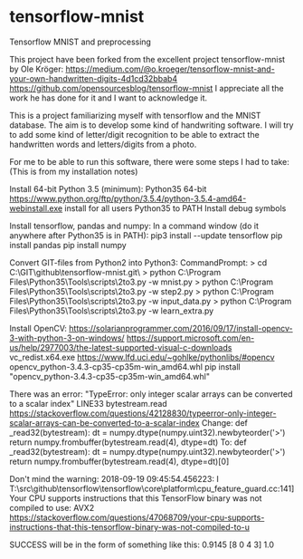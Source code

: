 # tensorflow-mnist
Tensorflow MNIST and preprocessing

This project have been forked from the excellent project tensorflow-mnist by Ole Kröger:
 https://medium.com/@o.kroeger/tensorflow-mnist-and-your-own-handwritten-digits-4d1cd32bbab4
 https://github.com/opensourcesblog/tensorflow-mnist
I appreciate all the work he has done for it and I want to acknowledge it.

This is a project familiarizing myself with tensorflow and the MNIST database.
The aim is to develop some kind of handwriting software.
I will try to add some kind of letter/digit recognition to be able to extract the handwritten words and letters/digits from a photo.

For me to be able to run this software, there were some steps I had to take:
(This is from my installation notes)

Install 64-bit Python 3.5 (minimum):
 Python35 64-bit
  https://www.python.org/ftp/python/3.5.4/python-3.5.4-amd64-webinstall.exe
   install for all users
   Python35 to PATH
   Install debug symbols

Install tensorflow, pandas and numpy:
 In a command window (do it anywhere after Python35 is in PATH):
  pip3 install --update tensorflow
  pip install pandas
  pip install numpy

<Already done in this branch>
 Convert GIT-files from Python2 into Python3:
  CommandPrompt:
  > cd C:\GIT\github\tensorflow-mnist.git\
  > python C:\Program Files\Python35\Tools\scripts\2to3.py -w mnist.py
  > python C:\Program Files\Python35\Tools\scripts\2to3.py -w step2.py
  > python C:\Program Files\Python35\Tools\scripts\2to3.py -w input_data.py
  > python C:\Program Files\Python35\Tools\scripts\2to3.py -w learn_extra.py
</Already done in this branch>

Install OpenCV:
 https://solarianprogrammer.com/2016/09/17/install-opencv-3-with-python-3-on-windows/
  https://support.microsoft.com/en-us/help/2977003/the-latest-supported-visual-c-downloads
   vc_redist.x64.exe
  https://www.lfd.uci.edu/~gohlke/pythonlibs/#opencv
   opencv_python-3.4.3-cp35-cp35m-win_amd64.whl
    pip install "opencv_python-3.4.3-cp35-cp35m-win_amd64.whl"

 There was an error:
  "TypeError: only integer scalar arrays can be converted to a scalar index"
  LINE33 bytestream.read
  https://stackoverflow.com/questions/42128830/typeerror-only-integer-scalar-arrays-can-be-converted-to-a-scalar-index
  Change:
   def _read32(bytestream):
     dt = numpy.dtype(numpy.uint32).newbyteorder('>')
     return numpy.frombuffer(bytestream.read(4), dtype=dt)
   To:
   def _read32(bytestream):
     dt = numpy.dtype(numpy.uint32).newbyteorder('>')
     return numpy.frombuffer(bytestream.read(4), dtype=dt)[0]
   
 Don't mind the warning:
  2018-09-19 09:45:54.456223: I T:\src\github\tensorflow\tensorflow\core\platform\cpu_feature_guard.cc:141]
   Your CPU supports instructions that this TensorFlow binary was not compiled to use: AVX2
  https://stackoverflow.com/questions/47068709/your-cpu-supports-instructions-that-this-tensorflow-binary-was-not-compiled-to-u

SUCCESS will be in the form of something like this:
0.9145
[8 0 4 3]
1.0

